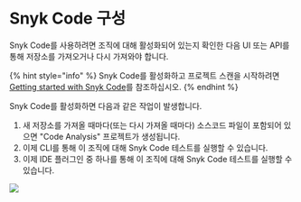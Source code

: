 # Snyk Code 구성

Snyk Code를 사용하려면 조직에 대해 활성화되어 있는지 확인한 다음 UI 또는 API를 통해 저장소를 가져오거나 다시 가져와야 합니다.

{% hint style="info" %}
Snyk Code를 활성화하고 프로젝트 스캔을 시작하려면 [Getting started with Snyk Code](https://docs.snyk.io/getting-started/getting-started-snyk-products/getting-started-with-snyk-code)를 참조하십시오.
{% endhint %}

Snyk Code를 활성화하면 다음과 같은 작업이 발생합니다.

1. 새 저장소를 가져올 때마다(또는 다시 가져올 때마다) 소스코드 파일이 포함되어 있으면 "Code Analysis" 프로젝트가 생성됩니다.
2. 이제 CLI를 통해 이 조직에 대해 Snyk Code 테스트를 실행할 수 있습니다.
3. 이제 IDE 플러그인 중 하나를 통해 이 조직에 대해 Snyk Code 테스트를 실행할 수 있습니다.

![](../../.gitbook/assets/screenshot\_2021-06-17\_at\_13.23.19.png)
